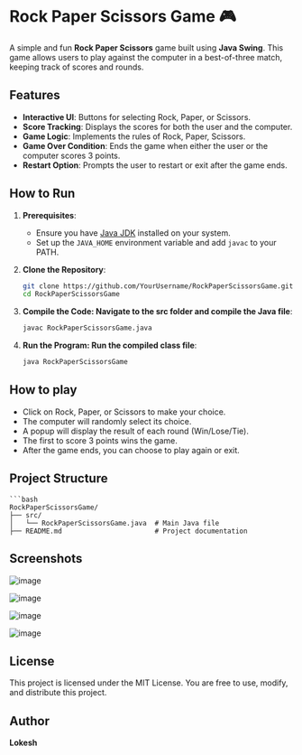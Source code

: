 # Rock Paper Scissors Game 🎮

A simple and fun **Rock Paper Scissors** game built using **Java Swing**. This game allows users to play against the computer in a best-of-three match, keeping track of scores and rounds.

## Features
- **Interactive UI**: Buttons for selecting Rock, Paper, or Scissors.
- **Score Tracking**: Displays the scores for both the user and the computer.
- **Game Logic**: Implements the rules of Rock, Paper, Scissors.
- **Game Over Condition**: Ends the game when either the user or the computer scores 3 points.
- **Restart Option**: Prompts the user to restart or exit after the game ends.

## How to Run
1. **Prerequisites**:
   - Ensure you have [Java JDK](https://www.oracle.com/java/technologies/javase-jdk11-downloads.html) installed on your system.
   - Set up the `JAVA_HOME` environment variable and add `javac` to your PATH.

2. **Clone the Repository**:
   ```bash
   git clone https://github.com/YourUsername/RockPaperScissorsGame.git
   cd RockPaperScissorsGame

3. **Compile the Code: Navigate to the src folder and compile the Java file**:
   ```bash
   javac RockPaperScissorsGame.java

4. **Run the Program: Run the compiled class file**:
    ```bash
    java RockPaperScissorsGame

## How to play
- Click on Rock, Paper, or Scissors to make your choice.
- The computer will randomly select its choice.
- A popup will display the result of each round (Win/Lose/Tie).
- The first to score 3 points wins the game.
- After the game ends, you can choose to play again or exit.

## Project Structure
    ```bash
    RockPaperScissorsGame/
    ├── src/
    │   └── RockPaperScissorsGame.java  # Main Java file
    ├── README.md                       # Project documentation

## Screenshots
![image](https://github.com/user-attachments/assets/2476914f-39e7-415c-906d-193cf3415816)

![image](https://github.com/user-attachments/assets/90fdecb3-d253-4449-bab0-b2c4734ff78c)

![image](https://github.com/user-attachments/assets/60b130a7-d879-4c69-849b-d67f4f8866c0)

![image](https://github.com/user-attachments/assets/ee4f071c-04a8-423b-81bf-69815c688592)

## License
This project is licensed under the MIT License. You are free to use, modify, and distribute this project.

## Author
**Lokesh**
